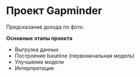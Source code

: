# Проект Gapminder

Предсказание дохода по фото.

**Основные этапы проекта**

* Выгрузка данных
* Построение baseline (первоначальная модель)
* Улучшение модели
* Интерпретация
